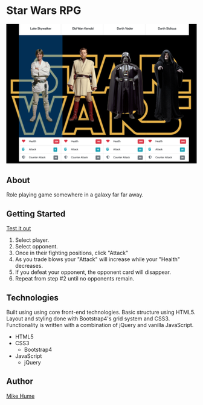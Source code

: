 # Star Wars RPG

![Homepage](./src/assets/images/homepage.png)

## About

Role playing game somewhere in a galaxy far far away.

## Getting Started

[Test it out](https://mahume.github.io/star-wars-rpg)

1.  Select player.
2.  Select opponent.
3.  Once in their fighting positions, click "Attack"
4.  As you trade blows your "Attack" will increase while your "Health" decreases.
5.  If you defeat your opponent, the opponent card will disappear.
6.  Repeat from step #2 until no opponents remain.

## Technologies

Built using using core front-end technologies. Basic structure using HTML5. Layout and styling done with Bootstrap4's grid system and CSS3. Functionality is written with a combination of jQuery and vanilla JavaScript.

- HTML5
- CSS3
  - Bootstrap4
- JavaScript
  - jQuery


## Author

[Mike Hume](https://mahume.github.io/)
